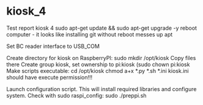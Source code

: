 # kiosk_4
Test report kiosk 4
sudo apt-get update && sudo apt-get upgrade -y reboot computer - it looks like installing git without reboot messes up apt

Set BC reader interface to USB_COM

Create directory for kiosk on RaspberryPI: sudo mkdir /opt/kiosk
Copy files there
Create group kiosk, set ownership to pi:kiosk (sudo chown pi:kiosk
Make scripts executable:
cd /opt/kiosk chmod a+x *.py *.sh *.ini
kiosk.ini should have execute permission!!!

Launch configuration script. This will install required libraries and configure system.
Check with sudo raspi_config: sudo ./preppi.sh
